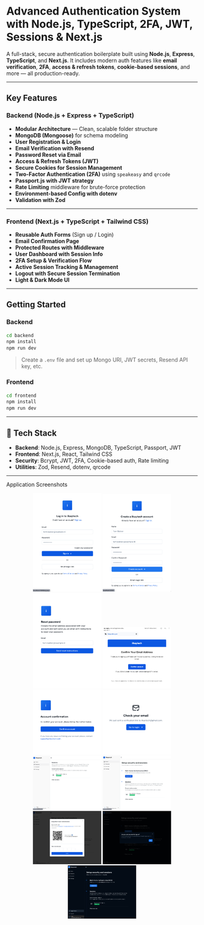 # Advanced Authentication System with Node.js, TypeScript, 2FA, JWT, Sessions & Next.js

A full-stack, secure authentication boilerplate built using **Node.js**, **Express**, **TypeScript**, and **Next.js**. It includes modern auth features like **email verification**, **2FA**, **access & refresh tokens**, **cookie-based sessions**, and more — all production-ready.

---

## Key Features

### Backend (Node.js + Express + TypeScript)

- **Modular Architecture** — Clean, scalable folder structure
- **MongoDB (Mongoose)** for schema modeling
- **User Registration & Login**
- **Email Verification with Resend**
- **Password Reset via Email**
- **Access & Refresh Tokens (JWT)**
- **Secure Cookies for Session Management**
- **Two-Factor Authentication (2FA)** using `speakeasy` and `qrcode`
- **Passport.js with JWT strategy**
- **Rate Limiting** middleware for brute-force protection
- **Environment-based Config with dotenv**
- **Validation with Zod**

---

### Frontend (Next.js + TypeScript + Tailwind CSS)

- **Reusable Auth Forms** (Sign up / Login)
- **Email Confirmation Page**
- **Protected Routes with Middleware**
- **User Dashboard with Session Info**
- **2FA Setup & Verification Flow**
- **Active Session Tracking & Management**
- **Logout with Secure Session Termination**
- **Light & Dark Mode UI**

---

## Getting Started

### Backend

```bash
cd backend
npm install
npm run dev
```

> Create a `.env` file and set up Mongo URI, JWT secrets, Resend API key, etc.

### Frontend

```bash
cd frontend
npm install
npm run dev
```

---

## 📌 Tech Stack

- **Backend**: Node.js, Express, MongoDB, TypeScript, Passport, JWT
- **Frontend**: Next.js, React, Tailwind CSS
- **Security**: Bcrypt, JWT, 2FA, Cookie-based auth, Rate limiting
- **Utilities**: Zod, Resend, dotenv, qrcode

---

Application Screenshots

<p align="center"> <a href="screenshots/Sign in.png" target="_blank"><img src="screenshots/Sign in.png" width="180" alt="Sign In" /></a> <a href="screenshots/Sign up.png" target="_blank"><img src="screenshots/Sign up.png" width="180" alt="Sign Up" /></a> <a href="screenshots/Reset-password.png" target="_blank"><img src="screenshots/Reset-password.png" width="180" alt="Check Email" /></a> <a href="screenshots/confirm-your-email.png" target="_blank"><img src="screenshots/confirm-your-email.png" width="180" alt="Confirm Email" /></a> <a href="screenshots/account-confirmation.png" target="_blank"><img src="screenshots/account-confirmation.png" width="180" alt="Account Confirmation" /></a> <a href="screenshots/check-your-email.png" target="_blank"><img src="screenshots/check-your-email.png" width="180" alt="2FA Setup" /></a> <a href="screenshots/session-list.png" target="_blank"><img src="screenshots/session-list.png" width="180" alt="Session List" /></a> <a href="screenshots/dashboard_1.png" target="_blank"><img src="screenshots/dashboard_1.png" width="180" alt="Dashboard" /></a> <a href="screenshots/2FA-Setup.png" target="_blank"><img src="screenshots/2FA-Setup.png" width="180" alt="Reset Password" /></a> <a href="screenshots/Log-out.png" target="_blank"><img src="screenshots/Log-out.png" width="180" alt="Logout" /></a> <a href="screenshots/dark-mode.png" target="_blank"><img src="screenshots/dark-mode.png" width="180" alt="Dark Mode" /></a> </p>
